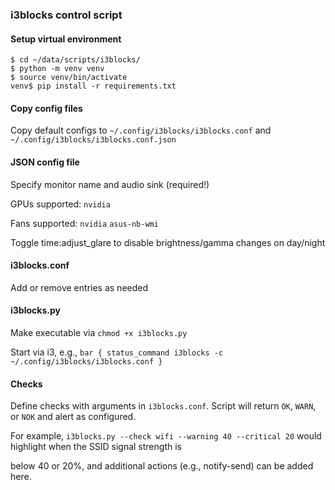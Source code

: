 ### i3blocks control script

#### Setup virtual environment
```
$ cd ~/data/scripts/i3blocks/
$ python -m venv venv
$ source venv/bin/activate
venv$ pip install -r requirements.txt
```
#### Copy config files
Copy default configs to `~/.config/i3blocks/i3blocks.conf` and `~/.config/i3blocks/i3blocks.conf.json`

#### JSON config file
Specify monitor name and audio sink (required!)

GPUs supported: `nvidia`

Fans supported: `nvidia` `asus-nb-wmi`

Toggle time:adjust_glare to disable brightness/gamma changes on day/night


#### i3blocks.conf
Add or remove entries as needed

#### i3blocks.py
Make executable via `chmod +x i3blocks.py`

Start via i3, e.g., `bar { status_command i3blocks -c ~/.config/i3blocks/i3blocks.conf }`


#### Checks
Define checks with arguments in `i3blocks.conf`. Script will return `OK`, `WARN`, or `NOK` and alert as configured.

For example, `i3blocks.py --check wifi --warning 40 --critical 20` would highlight when the SSID signal strength is

below 40 or 20%, and additional actions (e.g., notify-send) can be added here.